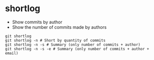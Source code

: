 # shortlog

- Show commits by author
- Show the number of commits made by authors

```shell
git shortlog
git shortlog -n # Short by quantity of commits
git shortlog -n -s # Summary (only number of commits + author)
git shortlog -n -s -e # Summary (only number of commits + author + email)
```
